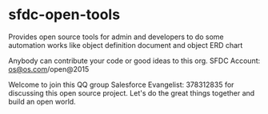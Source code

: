 # sfdc-open-tools
Provides open source tools for admin and developers to do some automation works like object definition document and object ERD chart

Anybody can contribute your code or good ideas to this org.
SFDC Account:
os@os.com/open@2015

Welcome to join this QQ group Salesforce Evangelist: 378312835 for discussing this open source project.
Let's do the great things together and build an open world.
